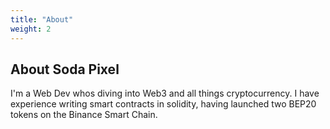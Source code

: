 ```yaml
---
title: "About"
weight: 2
---
```


## About Soda Pixel

I'm a Web Dev whos diving into Web3 and all things cryptocurrency. I have experience writing smart contracts in solidity, having launched two BEP20 tokens on the Binance Smart Chain. 